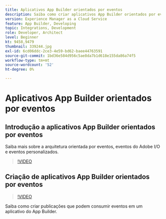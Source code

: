 ```yaml
---
title: Aplicativos App Builder orientados por eventos
description: Saiba como criar aplicativos App Builder orientados por eventos.
version: Experience Manager as a Cloud Service
feature: App Builder, Developing
topic: Integrations, Development
role: Developer, Architect
level: Beginner
kt: 9458,9479
thumbnail: 339244.jpg
exl-id: 6cd06ddc-2ce3-4e59-bd62-baee44763591
source-git-commit: 1bd36e584d956c5ae8da7b1d618e155da86a74f5
workflow-type: tm+mt
source-wordcount: '52'
ht-degree: 0%

---
```


# Aplicativos App Builder orientados por eventos

## Introdução a aplicativos App Builder orientados por eventos

Saiba mais sobre a arquitetura orientada por eventos, eventos do Adobe I/O e eventos personalizados.

>[!VIDEO](https://video.tv.adobe.com/v/343689/?quality=12&learn=on&captions=por_br)

## Criação de aplicativos App Builder orientados por eventos

>[!VIDEO](https://video.tv.adobe.com/v/343696/?quality=12&learn=on&captions=por_br)

Saiba como criar publicações que podem consumir eventos em um aplicativo do App Builder.
